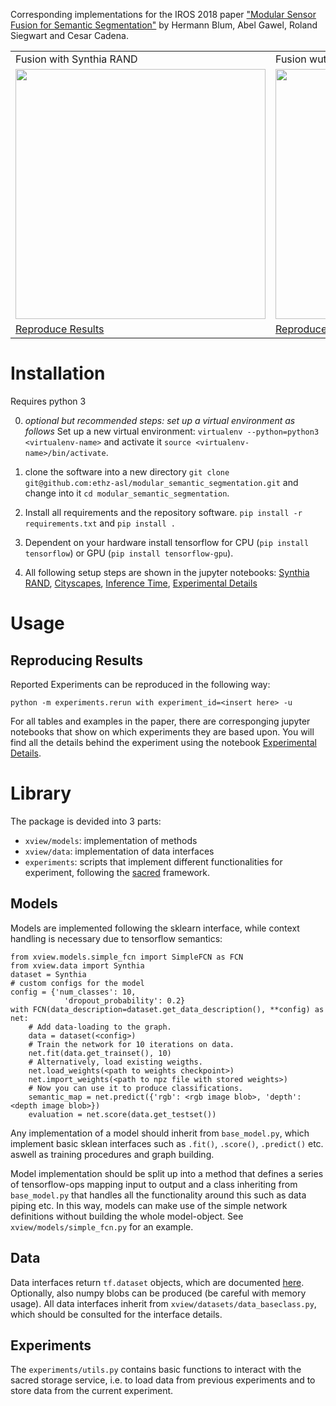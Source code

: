 Corresponding implementations for the IROS 2018 paper ["Modular Sensor Fusion for Semantic Segmentation"](https://arxiv.org/abs/1807.11249) by Hermann Blum, Abel Gawel, Roland Siegwart and Cesar Cadena.

<table>
  <tr>
     <td>Fusion with Synthia RAND</td>
     <td>Fusion wuth Cityscapes</td>
  </tr>
  <tr>
    <td>
       <img height="400px" src="https://github.com/ethz-asl/modular_semantic_segmentation/raw/publish/synthia.png">
    </td>
    <td>
       <img height="400px" src="https://github.com/ethz-asl/modular_semantic_segmentation/raw/publish/cityscapes.png">
    </td>
  </tr>
  <tr>
      <td>
          <a href="https://nbviewer.jupyter.org/github/ethz-asl/modular_semantic_segmentation/blob/publish/Synthia%20Rand%20Cityscapes%20Examples.ipynb">Reproduce Results</a>
      </td>
      <td>
          <a href="https://nbviewer.jupyter.org/github/ethz-asl/modular_semantic_segmentation/blob/publish/Cityscapes.ipynb">Reproduce Results</a>
      </td>
  </tr>
</table>

# Installation

Requires python 3

0. *optional but recommended steps: set up a virtual environment as follows*
Set up a new virtual environment: `virtualenv --python=python3 <virtualenv-name>` and activate it `source <virtualenv-name>/bin/activate`.

1. clone the software into a new directory `git clone  git@github.com:ethz-asl/modular_semantic_segmentation.git` and change into it `cd modular_semantic_segmentation`.

2. Install all requirements and the repository software. `pip install -r requirements.txt` and `pip install .`

3. Dependent on your hardware install tensorflow for CPU (`pip install tensorflow`) or GPU (`pip install tensorflow-gpu`).

4. All following setup steps are shown in the jupyter notebooks: [Synthia RAND](https://nbviewer.jupyter.org/github/ethz-asl/modular_semantic_segmentation/blob/publish/Synthia%20Rand%20Cityscapes%20Examples.ipynb#), [Cityscapes](https://nbviewer.jupyter.org/github/ethz-asl/modular_semantic_segmentation/blob/publish/Cityscapes.ipynb), [Inference Time](https://nbviewer.jupyter.org/github/ethz-asl/modular_semantic_segmentation/blob/publish/Inference%20Time.ipynb), [Experimental Details](https://nbviewer.jupyter.org/github/ethz-asl/modular_semantic_segmentation/blob/publish/Experimental%20Details.ipynb)

# Usage

## Reproducing Results

Reported Experiments can be reproduced in the following way:
```
python -m experiments.rerun with experiment_id=<insert here> -u
```

For all tables and examples in the paper, there are corresponging jupyter notebooks that show on which experiments they are based upon. You will find all the details behind the experiment using the notebook [Experimental Details](https://nbviewer.jupyter.org/github/ethz-asl/modular_semantic_segmentation/blob/publish/Experimental%20Details.ipynb).

# Library

The package is devided into 3 parts:

- `xview/models`: implementation of methods
- `xview/data`: implementation of data interfaces
- `experiments`: scripts that implement different functionalities for experiment, following the [sacred](https://github.com/IDSIA/sacred) framework.

## Models
Models are implemented following the sklearn interface, while context handling is necessary due to tensorflow semantics:

```
from xview.models.simple_fcn import SimpleFCN as FCN
from xview.data import Synthia
dataset = Synthia
# custom configs for the model
config = {'num_classes': 10,
            'dropout_probability': 0.2}
with FCN(data_description=dataset.get_data_description(), **config) as net:
    # Add data-loading to the graph.
    data = dataset(<config>)
    # Train the network for 10 iterations on data.
    net.fit(data.get_trainset(), 10)
    # Alternatively, load existing weigths.
    net.load_weights(<path to weights checkpoint>)
    net.import_weights(<path to npz file with stored weights>)
    # Now you can use it to produce classifications.
    semantic_map = net.predict({'rgb': <rgb image blob>, 'depth': <depth image blob>})
    evaluation = net.score(data.get_testset())
```

Any implementation of a model should inherit from `base_model.py`, which implement basic sklean interfaces such as `.fit()`, `.score()`, `.predict()` etc. aswell as training procedures and graph building.

Model implementation should be split up into a method that defines a series of tensorflow-ops mapping input to output and a class inheriting from `base_model.py` that handles all the functionality around this such as data piping etc.
In this way, models can make use of the simple network definitions without building the whole model-object.
See `xview/models/simple_fcn.py` for an example.

## Data
Data interfaces return `tf.dataset` objects, which are documented [here](https://www.tensorflow.org/api_docs/python/tf/data/Dataset). Optionally, also numpy blobs can be produced (be careful with memory usage). All data interfaces inherit from `xview/datasets/data_baseclass.py`, which should be consulted for the interface details.

## Experiments
The `experiments/utils.py` contains basic functions to interact with the sacred storage service, i.e. to load data from previous experiments and to store data from the current experiment.
